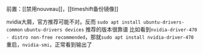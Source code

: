 前置：[[禁用nouveau]]，[[timeshift备份镜像]]

nvidia大屑，官方推荐可能不对。反而
`sudo apt install ubuntu-drivers-common`
`ubuntu-drivers devices`
推荐的版本很靠谱
比如看到`nvidia-driver-470 - distro non-free recommended`，那就`sudo apt install nvidia-driver-470`
重启，`nvidia-smi`，正常看到输出了